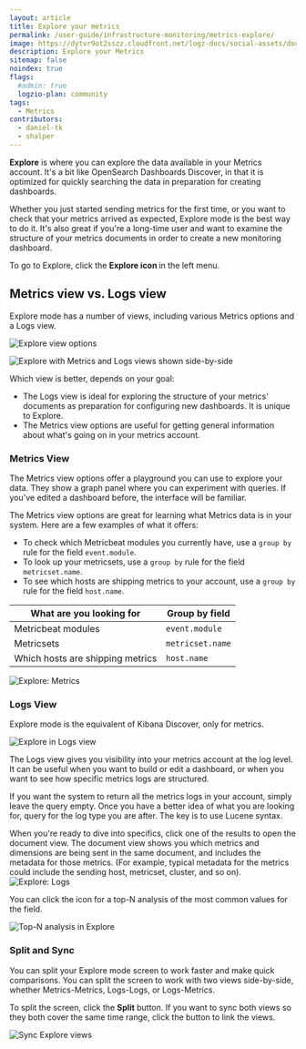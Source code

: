 ```yaml
---
layout: article
title: Explore your metrics
permalink: /user-guide/infrastructure-monitoring/metrics-explore/
image: https://dytvr9ot2sszz.cloudfront.net/logz-docs/social-assets/docs-social.jpg
description: Explore your Metrics
sitemap: false 
noindex: true
flags:
  #admin: true
  logzio-plan: community
tags:
  - Metrics
contributors:
  - daniel-tk
  - shalper
---
```


**Explore** is where you can explore the data available in your Metrics account.
It's a bit like OpenSearch Dashboards Discover, in that it is optimized for quickly searching the data in preparation for creating dashboards.

Whether you just started sending metrics for the first time, or you want to check that your metrics arrived as expected, Explore mode is the best way to do it.
It's also great if you're a long-time user and want to examine the structure of your metrics documents in order to create a new monitoring dashboard.

To go to Explore, click the **Explore icon <i class="far fa-compass"></i>** in the left menu.



## Metrics view vs. Logs view

Explore mode has a number of views, including various Metrics options and a Logs view.

![Explore view options](https://dytvr9ot2sszz.cloudfront.net/logz-docs/grafana-explore/grafanalogs-select1.png)

![Explore with Metrics and Logs views shown side-by-side](https://dytvr9ot2sszz.cloudfront.net/logz-docs/grafana-explore/grafana-explore732.png)

Which view is better, depends on your goal:

* The Logs view is ideal for exploring the structure of your metrics' documents as preparation for configuring new dashboards. It is unique to Explore.
* The Metrics view options are useful for getting general information about what's going on in your metrics account.

### Metrics View

The Metrics view options offer a playground you can use to explore your data. They show a graph panel where you can experiment with queries. If you've edited a dashboard before, the interface will be familiar.

The Metrics view options are great for learning what Metrics data is in your system. Here are a few examples of what it offers:

* To check which Metricbeat modules you currently have, use a `group by` rule for the field `event.module`.
* To look up your metricsets, use a `group by` rule for the field `metricset.name`.
* To see which hosts are shipping metrics to your account, use a `group by` rule for the field `host.name`.

| What are you looking for | Group by field |
|---|---|
| Metricbeat modules | `event.module` |
| Metricsets | `metricset.name` |
| Which hosts are shipping metrics | `host.name` |

![Explore: Metrics](https://dytvr9ot2sszz.cloudfront.net/logz-docs/grafana-explore/grafana_explore_metrics2.gif)


### Logs View

Explore mode is the equivalent of Kibana Discover, only for metrics.

![Explore in Logs view](https://dytvr9ot2sszz.cloudfront.net/logz-docs/grafana-explore/grafana-explore-logs-revamp.png)

The Logs view gives you visibility into your metrics account at the log level.
It can be useful when you want to build or edit a dashboard, or when you want to see how specific metrics logs are structured.

If you want the system to return all the metrics logs in your account, simply leave the query empty. Once you have a better idea of what you are looking for, query for the log type you are after. The key is to use Lucene syntax.

When you're ready to dive into specifics, click one of the results to open the document view. The document view shows you which metrics and dimensions are being sent in the same document, and includes the metadata for those metrics. (For example, typical metadata for the metrics could include the sending host, metricset, cluster, and so on).
![Explore: Logs](https://dytvr9ot2sszz.cloudfront.net/logz-docs/grafana-explore/grafana_explore_logs.gif)

You can click the <i class="fas fa-signal"></i> icon for a top-N analysis of the most common values for the field.

![Top-N analysis in Explore](https://dytvr9ot2sszz.cloudfront.net/logz-docs/grafana-explore/grafana-explore-top-n-distribution.png)


### Split and Sync

You can split your Explore mode screen to work faster and make quick comparisons. You can split the screen to work with two views side-by-side, whether Metrics-Metrics, Logs-Logs, or Logs-Metrics.

To split the screen, click the **<i class="fas fa-columns"></i> Split** button.
If you want to sync both views so they both cover the same time range, click the **<i class="fas fa-link"></i>** button to link the views.

![Sync Explore views](https://dytvr9ot2sszz.cloudfront.net/logz-docs/grafana-explore/grafana-split-sync.gif) 

<!--![Sync Grafana Explore views](https://dytvr9ot2sszz.cloudfront.net/logz-docs/grafana-explore/sync-explore-views.png) shows toggle -->

